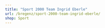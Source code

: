 ```yaml
---
title: "Sport 2000 Team Ingrid Eberle"
url: /bregenz/sport-2000-team-ingrid-eberle/
shop: Sport
---
```

